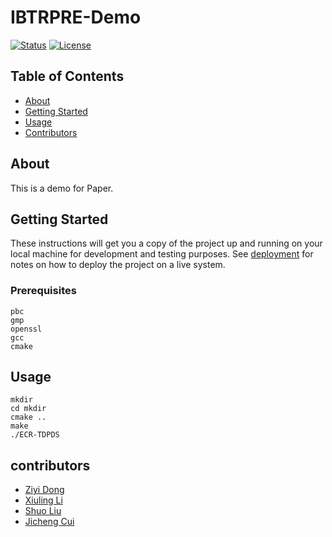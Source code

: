 # IBTRPRE-Demo

[![Status](https://img.shields.io/badge/status-active-success.svg)](https://github.com/ZIYIDONG/PBC-IBTRPRE) [![License](https://img.shields.io/badge/license-GPLv3.0-blue.svg)](/LICENSE)

## Table of Contents

- [About](#about)
- [Getting Started](#getting_started)
- [Usage](#usage)
- [Contributors](#contributors)

## About <a name = "about"></a>

This is a demo for Paper.

## Getting Started <a name = "getting_started"></a>

These instructions will get you a copy of the project up and running on your local machine for development and testing purposes. See [deployment](#deployment) for notes on how to deploy the project on a live system.

### Prerequisites


```
pbc
gmp
openssl
gcc
cmake
```

## Usage <a name = "usage"></a>



```
mkdir
cd mkdir
cmake ..
make
./ECR-TDPDS
```


## contributors <a name = "contributors"></a>

- [Ziyi Dong](https://github.com/ZIYIDONG)
- [Xiuling Li](https://github.com/ZIYIDONG)
- [Shuo Liu](https://github.com/ZIYIDONG)
- [Jicheng Cui](https://github.com/ZIYIDONG)